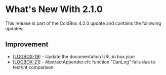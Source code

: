 # What's New With 2.1.0
This release is part of the ColdBox 4.2.0 update and contains the following updates:

## Improvement

<ul>
<li>[<a href='https://ortussolutions.atlassian.net/browse/LOGBOX-19'>LOGBOX-19</a>] -         Update the documentation URL in box.json
</li>
<li>[<a href='https://ortussolutions.atlassian.net/browse/LOGBOX-21'>LOGBOX-21</a>] -         AbstractAppender.cfc function &quot;CanLog&quot; fails due to text/int comparison
</li>
</ul>
                                        
